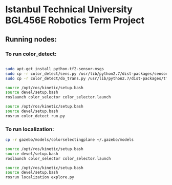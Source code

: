 # Istanbul Technical University BGL456E Robotics Term Project

## Running nodes:

### To run color_detect:

```bash

sudo apt-get install python-tf2-sensor-msgs
sudo cp -r color_detect/sens.py /usr/lib/python2.7/dist-packages/sensor_msgs/point_cloud2.py
sudo cp -r color_detect/do_trans.py /usr/lib/python2.7/dist-packages/tf2_sensor_msgs/tf2_sensor_msgs.py

source /opt/ros/kinetic/setup.bash
source devel/setup.bash
roslaunch color_selector color_selector.launch

source /opt/ros/kinetic/setup.bash
source devel/setup.bash
rosrun color_detect run.py
```
### To run localization:

```bash
cp -r gazebo/models/colorselectingplane ~/.gazebo/models

source /opt/ros/kinetic/setup.bash
source devel/setup.bash
roslaunch color_selector color_selector.launch

source /opt/ros/kinetic/setup.bash
source devel/setup.bash
rosrun localization explore.py
```
